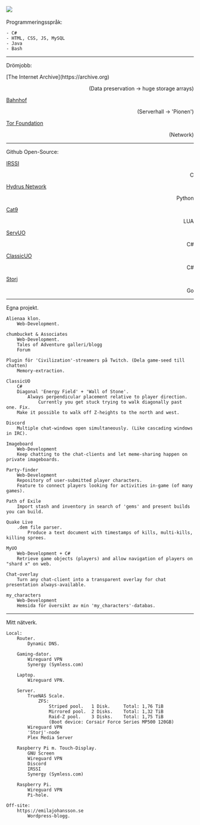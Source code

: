 ![](https://c.tenor.com/PETBj_OJmJUAAAAC/leekspin.gif)
--------------------------------------------------------------------------------------------------------------------
Programmeringsspråk:

	- C#
	- HTML, CSS, JS, MySQL
	- Java
	- Bash
--------------------------------------------------------------------------------------------------------------------
Drömjobb:

<p align="left">[The Internet Archive](https://archive.org)</p> 				<p align="right">(Data preservation -> huge storage arrays)</p>

[Bahnhof](https://bahnhof.se) 						<p align="right">(Serverhall -> 'Pionen')</p>

[Tor Foundation](https://www.torproject.org) 				<p align="right">(Network)</p>

--------------------------------------------------------------------------------------------------------------------
Github Open-Source:

[IRSSI](https://github.com/irssi/irssi)					<p align="right">C</p>

[Hydrus Network](https://github.com/hydrusnetwork)			<p align="right">Python</p>

[Cat9](https://github.com/letoram/cat9)					<p align="right">LUA</p>

[ServUO](https://github.com/ServUO/ServUO)				<p align="right">C#</p>

[ClassicUO](https://github.com/ClassicUO/ClassicUO)			<p align="right">C#</p>

[Storj](https://github.com/storj/storj)					<p align="right">Go</p>

--------------------------------------------------------------------------------------------------------------------
Egna projekt.

	Alienaa klon.
		Web-Development.
	
	chumbucket & Associates
		Web-Development.
		Tales of Adventure galleri/blogg
		Forum
		
	Plugin för 'Civilization'-streamers på Twitch. (Dela game-seed till chatten)
		Memory-extraction.
	
	ClassicUO
		C#
		Diagonal 'Energy Field' + 'Wall of Stone'.
			Always perpendicular placement relative to player direction.
				Currently you get stuck trying to walk diagonally past one. Fix.
		Make it possible to walk off Z-heights to the north and west.
		
	Discord
		Multiple chat-windows open simultaneously. (Like cascading windows in IRC).					
		
	Imageboard
		Web-Development
		Keep chatting to the chat-clients and let meme-sharing happen on private imageboards.
	
	Party-finder
		Web-Development
		Repository of user-submitted player characters.
		Feature to connect players looking for activities in-game (of many games).
	
	Path of Exile
		Import stash and inventory in search of 'gems' and present builds you can build.			
		
	Quake Live
		.dem file parser.
			Produce a text document with timestamps of kills, multi-kills, killing sprees.			
			
	MyUO
		Web-Development + C#
		Retrieve game objects (players) and allow navigation of players on "shard x" on web.
		
	Chat-overlay
		Turn any chat-client into a transparent overlay for chat presentation always-available.	
		
	my_characters
		Web-Development
		Hemsida för översikt av min 'my_characters'-databas.
--------------------------------------------------------------------------------------------------------------------
Mitt nätverk.

	Local:
		Router.
			Dynamic DNS.
	
		Gaming-dator.
			Wireguard VPN
			Synergy (Symless.com)
			
		Laptop.
			Wireguard VPN.
			
		Server.
			TrueNAS Scale.
				ZFS:
					Striped pool. 	1 Disk. 	Total: 1,76 TiB
					Mirrored pool. 	2 Disks. 	Total: 1,32 TiB
					Raid-Z pool. 	3 Disks. 	Total: 1,75 TiB
					(Boot device: Corsair Force Series MP500 120GB)
			Wireguard VPN
			'Storj'-node
			Plex Media Server
			
		Raspberry Pi m. Touch-Display.
			GNU Screen
			Wireguard VPN
			Discord
			IRSSI
			Synergy (Symless.com)
			
		Raspberry Pi.
			Wireguard VPN
			Pi-hole.
		
	Off-site:
		https://emilajohansson.se
			Wordpress-blogg.
